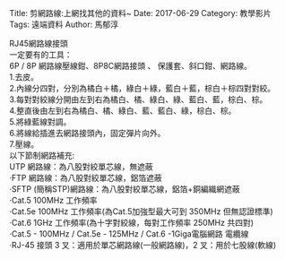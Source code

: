 Title: 剪網路線:上網找其他的資料~
Date: 2017-06-29
Category: 教學影片
Tags: 遠端資料
Author: 馬郁淳
 
RJ45網路線接頭
<br/>
一定要有的工具：
<br/>
6P / 8P 網路線壓線鉗、8P8C網路接頭 、 保護套、斜口鉗、網路線。
<br/>
1.去皮。
<br/>
2.內線分四對，分別為橘白＋橘，綠白＋綠，藍白＋藍，棕白＋棕四對對絞。
<br/>
3.每對對絞線分開由左到右為橘白、橘、綠白、綠、藍白、藍，棕白、棕。
<br/>
4.整直後由左到右為橘白、橘、綠白、藍、藍白、綠，棕白、棕。
<br/>
5.將綠藍線對調。
<br/>
6.將線給插進去網路接頭內，固定彈片向外。
<br/>
7.壓線。
<br/>
以下節制網路補充:
<br/>
UTP 網路線：為八股對絞單芯線，無遮蔽
<br/>
‧FTP 網路線：為八股對絞單芯線，鋁箔遮蔽
<br/>
‧SFTP (簡稱STP)網路線：為八股對絞單芯線，鋁箔+銅編織網遮蔽
<br/>
‧Cat.5 100MHz 工作頻率
<br/>
‧Cat.5e 100MHz 工作頻率(為Cat.5加強型最大可到 350MHz 但無認證標準)
<br/>
‧Cat.6 1GHz 工作頻率(為十字對絞線，每對工作頻率 250MHz 共四對)
<br/>
‧Cat.5 - 100MHz / Cat.5e - 125MHz / Cat.6 -1Giga電腦網路 電纜線
<br/>
‧RJ-45 接頭 3 叉：適用於單芯網路線(一般網路線)，2 叉：用於七股線(軟線)